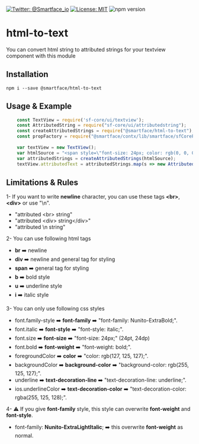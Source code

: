 [![Twitter: @Smartface_io](https://img.shields.io/badge/contact-@Smartface_io-blue.svg?style=flat)](https://twitter.com/smartface_io)
[![License: MIT](https://img.shields.io/badge/License-MIT-blue.svg)](https://github.com/smartface/html-to-text/blob/master/LICENSE)
![npm version](https://img.shields.io/npm/v/@smartface/html-to-text.svg?style=flat)

# html-to-text

You can convert html string to attributed strings for your textview component with this module

## Installation
    
    npm i --save @smartface/html-to-text
    
## Usage & Example

```javascript
    const TextView = require('sf-core/ui/textview');
    const AttributedString = require("sf-core/ui/attributedstring");
    const createAttributedStrings = require("@smartface/html-to-text");
    const propFactory = require("@smartface/contx/lib/smartface/sfCorePropFactory");
    
    var textView = new TextView();
    var htmlSource = "<span style=\"font-size: 24px; color: rgb(0, 0, 0); text-decoration-color: rgb(0, 0, 0);\"><span style=\"font-family: Nunito-LightItalic; font-size: 24px; background-color: transparent; color: rgb(0, 0, 0); text-decoration-color: rgb(0, 0, 0);\">Your </span><font face=\"ios-Default-Bold\" style=\"font-size: 24px; font-family: ios-Default-Regular; background-color: transparent; color: rgb(0, 0, 0); text-decoration-color: rgb(0, 0, 0);\">attributed </font><span style=\"text-decoration-line: underline; color: rgb(139, 87, 42); font-size: 24px; font-family: ios-Default-Regular; background-color: transparent; text-decoration-color: rgb(0, 0, 0);\">Stri<span style=\"color: rgb(139, 87, 42); text-decoration-line: underline; text-decoration-color: rgb(0, 0, 0); font-size: 24px; font-family: ios-Default-Regular; background-color: transparent;\">ngs</span></span></span><div><span style=\"font-size: 16px; font-family: ios-Default-Regular; text-decoration-color: rgb(0, 0, 0);\"><span style=\"text-decoration-line: underline; font-size: 16px; font-family: ios-Default-Regular; text-decoration-color: rgb(0, 0, 0);\"><span style=\"text-decoration-line: underline; text-decoration-color: rgb(0, 0, 0); font-size: 24px; font-family: ios-Default-Regular; background-color: rgb(189, 16, 224);\">second</span></span></span></div><div><span style=\"font-size: 16px; font-family: ios-Default-Regular; text-decoration-color: rgb(0, 0, 0);\"><span style=\"text-decoration-line: underline; font-size: 16px; font-family: ios-Default-Regular; text-decoration-color: rgb(0, 0, 0);\"><span style=\"text-decoration-line: underline; text-decoration-color: rgb(0, 0, 0); font-size: 16px; font-family: ios-Default-Regular; background-color: rgb(189, 16, 224); color: rgb(248, 231, 28);\">Third</span></span></span></div>";
    var attributedStrings = createAttributedStrings(htmlSource);
    textView.attributedText = attributedStrings.map(s => new AttributedString(propFactory.default(s)));
```

## Limitations & Rules

1- If you want to write **newline** character, you can use these tags **\<br\>**, **\<div\>** or use "\n".
  - "attributed \<br\> string"
  - "attributed \<div\> string\</div\>"
  - "attributed \n string"

2- You can use following html tags 
  - **br** ➡️ newline
  - **div** ➡️ newline and general tag for styling
  - **span** ➡️ general tag for styling
  - **b** ➡️ bold style
  - **u** ➡️ underline style
  - **i** ➡️ italic style 

3- You can only use following css styles
  - font.family-style ➡️  **font-family** ➡️ "font-family: Nunito-ExtraBold;".
  - font.italic    ➡️    **font-style** ➡️ "font-style: italic;".
  - font.size      ➡️    **font-size** ➡️ "font-size: 24px;" (24pt, 24dp)
  - font.bold       ➡️   **font-weight** ➡️ ️"font-weight: bold;".
  - foregroundColor  ➡️  **color** ➡️ "color: rgb(127, 125, 127);".
  - backgroundColor  ➡️  **background-color** ➡️ "background-color: rgb(255, 125, 127);".
  - underline       ➡️   **text-decoration-line** ➡️ "text-decoration-line: underline;".
  - ios.underlineColor ➡️ **text-decoration-color** ➡️ "text-decoration-color: rgba(255, 125, 128);".

4- ⚠️ If you give **font-family** style, this style can overwrite **font-weight** and **font-style**.
  - font-family: **Nunito-ExtraLightItalic**; ➡️ this overwrite **font-weight** as normal.

